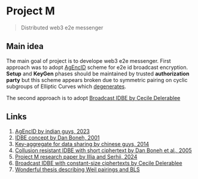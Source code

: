 # Project M

> Distributed web3 e2e messenger

## Main idea

The main goal of project is to develope web3 e2e messenger. First approach was to adopt [AgEncID]((https://arxiv.org/pdf/2309.16282)) scheme for e2e id broadcast encryption. **Setup** and **KeyGen** phases should be maintained by trusted **authorization party** but this scheme appears broken due to symmetric pairing on cyclic subgroups of Elliptic Curves which [degenerates](https://www.sagemath.org/files/thesis/hansen-thesis-2009.pdf#chapter.3).

The second approach is to adopt [Broadcast IDBE by Cecile Delerablee](https://www.iacr.org/archive/asiacrypt2007/48330198/48330198.pdf)

## Links

1. [AgEncID by indian guys, 2023](https://arxiv.org/pdf/2309.16282)
2. [IDBE concept by Dan Boneh, 2001](https://crypto.stanford.edu/~dabo/papers/bfibe.pdf)
3. [Key-aggregate for data sharing by chinese guys, 2014](https://ink.library.smu.edu.sg/cgi/viewcontent.cgi?article=2937&context=sis_research)
4. [Collusion resistant IDBE with short ciphertext by Dan Boneh et al., 2005](https://eprint.iacr.org/2005/018.pdf)
5. [Project M research paper by Illia and Serhii, 2024](papers/Messenger.pdf)
6. [Broadcast IDBE with constant-size ciphertexts by Cecile Delerablee](https://www.iacr.org/archive/asiacrypt2007/48330198/48330198.pdf)
7. [Wonderful thesis describing Weil pairings and BLS](https://www.sagemath.org/files/thesis/hansen-thesis-2009.pdf)